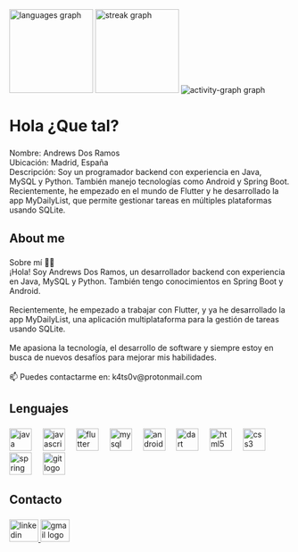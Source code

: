 <div align="left">
  <img src="https://github-readme-stats.vercel.app/api/top-langs?username=andrews0212&locale=en&hide_title=false&layout=compact&card_width=320&langs_count=5&theme=dracula&hide_border=false&order=2" height="150" alt="languages graph"  />
  <img src="https://streak-stats.demolab.com?user=andrews0212&locale=en&mode=daily&theme=dracula&hide_border=false&border_radius=5&order=3" height="150" alt="streak graph"  />
  <img src="https://github-readme-activity-graph.vercel.app/graph?username=andrews0212&radius=16&theme=react&area=true&order=5" height="" alt="activity-graph graph"  />
</div>

###

<h1 align="left">Hola ¿Que tal?</h1>

###

<p align="left">Nombre: Andrews Dos Ramos<br>Ubicación: Madrid, España<br>Descripción: Soy un programador backend con experiencia en Java, MySQL y Python. También manejo tecnologías como Android y Spring Boot. Recientemente, he empezado en el mundo de Flutter y he desarrollado la app MyDailyList, que permite gestionar tareas en múltiples plataformas usando SQLite.</p>

###

<h2 align="left">About me</h2>

###

<p align="left">Sobre mí 👨‍💻<br>¡Hola! Soy Andrews Dos Ramos, un desarrollador backend con experiencia en Java, MySQL y Python. También tengo conocimientos en Spring Boot y Android.<br><br>Recientemente, he empezado a trabajar con Flutter, y ya he desarrollado la app MyDailyList, una aplicación multiplataforma para la gestión de tareas usando SQLite.<br><br>Me apasiona la tecnología, el desarrollo de software y siempre estoy en busca de nuevos desafíos para mejorar mis habilidades.<br><br>📫 Puedes contactarme en: k4ts0v@protonmail.com</p>

###

<h2 align="left">Lenguajes</h2>

###

<div align="left">
  <img src="https://cdn.jsdelivr.net/gh/devicons/devicon/icons/java/java-original.svg" height="40" alt="java logo"  />
  <img width="12" />
  <img src="https://cdn.jsdelivr.net/gh/devicons/devicon/icons/javascript/javascript-original.svg" height="40" alt="javascript logo"  />
  <img width="12" />
  <img src="https://cdn.jsdelivr.net/gh/devicons/devicon/icons/flutter/flutter-original.svg" height="40" alt="flutter logo"  />
  <img width="12" />
  <img src="https://cdn.jsdelivr.net/gh/devicons/devicon/icons/mysql/mysql-original.svg" height="40" alt="mysql logo"  />
  <img width="12" />
  <img src="https://cdn.jsdelivr.net/gh/devicons/devicon/icons/android/android-original.svg" height="40" alt="android logo"  />
  <img width="12" />
  <img src="https://cdn.jsdelivr.net/gh/devicons/devicon/icons/dart/dart-original.svg" height="40" alt="dart logo"  />
  <img width="12" />
  <img src="https://cdn.jsdelivr.net/gh/devicons/devicon/icons/html5/html5-original.svg" height="40" alt="html5 logo"  />
  <img width="12" />
  <img src="https://cdn.jsdelivr.net/gh/devicons/devicon/icons/css3/css3-original.svg" height="40" alt="css3 logo"  />
  <img width="12" />
  <img src="https://cdn.jsdelivr.net/gh/devicons/devicon/icons/spring/spring-original.svg" height="40" alt="spring logo"  />
  <img width="12" />
  <img src="https://cdn.jsdelivr.net/gh/devicons/devicon/icons/git/git-original.svg" height="40" alt="git logo"  />
</div>

###

<h2 align="left">Contacto</h2>

###

<div align="left">
  <a href="https://www.linkedin.com/in/andrews-dos-ramos-01932027a/" target="_blank">
    <img src="https://raw.githubusercontent.com/maurodesouza/profile-readme-generator/master/src/assets/icons/social/linkedin/default.svg" width="52" height="40" alt="linkedin logo"  />
  </a>
  <a href="mailto:andrewsdosramos@gmail.com" target="_blank">
    <img src="https://raw.githubusercontent.com/maurodesouza/profile-readme-generator/master/src/assets/icons/social/gmail/default.svg" width="52" height="40" alt="gmail logo"  />
  </a>
</div>

###
